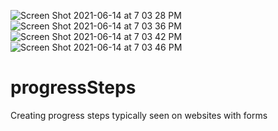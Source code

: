 ![Screen Shot 2021-06-14 at 7 03 28 PM](https://user-images.githubusercontent.com/23225592/121982081-b51cd280-cd43-11eb-8f5c-938fb8155384.png)
![Screen Shot 2021-06-14 at 7 03 36 PM](https://user-images.githubusercontent.com/23225592/121982083-b5b56900-cd43-11eb-8d13-95d0fcd9c85d.png)
![Screen Shot 2021-06-14 at 7 03 42 PM](https://user-images.githubusercontent.com/23225592/121982084-b5b56900-cd43-11eb-8ded-d6b7da1d2fe6.png)
![Screen Shot 2021-06-14 at 7 03 46 PM](https://user-images.githubusercontent.com/23225592/121982086-b64dff80-cd43-11eb-8ce6-d63aa5d69379.png)
# progressSteps
Creating progress steps typically seen on websites with forms


